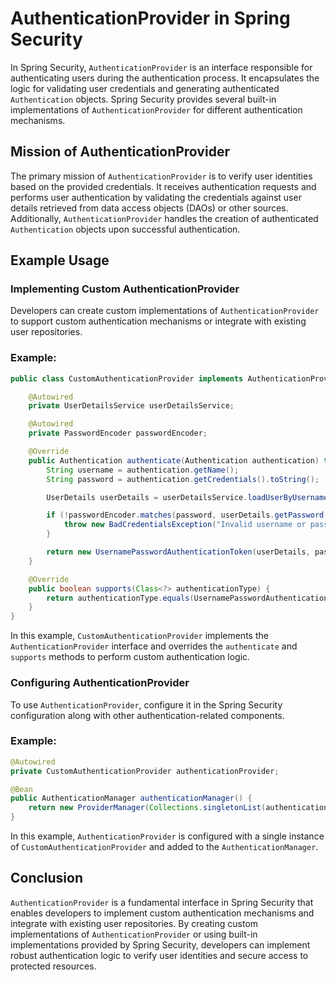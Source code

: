 # AuthenticationProvider in Spring Security

In Spring Security, `AuthenticationProvider` is an interface responsible for authenticating users during the authentication process. It encapsulates the logic for validating user credentials and generating authenticated `Authentication` objects. Spring Security provides several built-in implementations of `AuthenticationProvider` for different authentication mechanisms.

## Mission of AuthenticationProvider

The primary mission of `AuthenticationProvider` is to verify user identities based on the provided credentials. It receives authentication requests and performs user authentication by validating the credentials against user details retrieved from data access objects (DAOs) or other sources. Additionally, `AuthenticationProvider` handles the creation of authenticated `Authentication` objects upon successful authentication.

## Example Usage

### Implementing Custom AuthenticationProvider

Developers can create custom implementations of `AuthenticationProvider` to support custom authentication mechanisms or integrate with existing user repositories.

### Example:

```java
public class CustomAuthenticationProvider implements AuthenticationProvider {

    @Autowired
    private UserDetailsService userDetailsService;

    @Autowired
    private PasswordEncoder passwordEncoder;

    @Override
    public Authentication authenticate(Authentication authentication) throws AuthenticationException {
        String username = authentication.getName();
        String password = authentication.getCredentials().toString();

        UserDetails userDetails = userDetailsService.loadUserByUsername(username);

        if (!passwordEncoder.matches(password, userDetails.getPassword())) {
            throw new BadCredentialsException("Invalid username or password");
        }

        return new UsernamePasswordAuthenticationToken(userDetails, password, userDetails.getAuthorities());
    }

    @Override
    public boolean supports(Class<?> authenticationType) {
        return authenticationType.equals(UsernamePasswordAuthenticationToken.class);
    }
}
```

In this example, `CustomAuthenticationProvider` implements the `AuthenticationProvider` interface and overrides the `authenticate` and `supports` methods to perform custom authentication logic.

### Configuring AuthenticationProvider

To use `AuthenticationProvider`, configure it in the Spring Security configuration along with other authentication-related components.

### Example:

```java
@Autowired
private CustomAuthenticationProvider authenticationProvider;

@Bean
public AuthenticationManager authenticationManager() {
    return new ProviderManager(Collections.singletonList(authenticationProvider));
}
```

In this example, `AuthenticationProvider` is configured with a single instance of `CustomAuthenticationProvider` and added to the `AuthenticationManager`.

## Conclusion

`AuthenticationProvider` is a fundamental interface in Spring Security that enables developers to implement custom authentication mechanisms and integrate with existing user repositories. By creating custom implementations of `AuthenticationProvider` or using built-in implementations provided by Spring Security, developers can implement robust authentication logic to verify user identities and secure access to protected resources.
